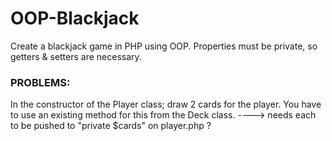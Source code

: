 # OOP-Blackjack

Create a blackjack game in PHP using OOP.
Properties must be private, so getters & setters are necessary.

### PROBLEMS:
In the constructor of the Player class; draw 2 cards for the player. You have to use an existing method for this from the Deck class. ----> needs each to be pushed to "private $cards" on player.php ?
